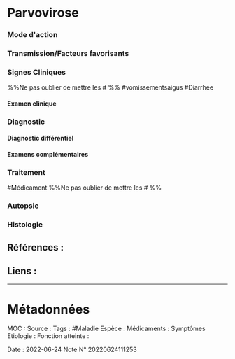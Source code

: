 # Parvovirose
### Mode d'action
### Transmission/Facteurs favorisants
### Signes Cliniques
%%Ne pas oublier de mettre les # %%
#vomissementsaigus 
#Diarrhée 


#### Examen clinique
### Diagnostic
#### Diagnostic différentiel
#### Examens complémentaires
### Traitement
#Médicament 
%%Ne pas oublier de mettre les # %% 
### Autopsie
### Histologie

## Références :
>
 

## Liens :



***

# Métadonnées
MOC :
Source :
Tags : #Maladie 
	Espèce :
	Médicaments :
	Symptômes
	Etiologie :
	Fonction atteinte :
	
Date : 2022-06-24
Note N° 20220624111253